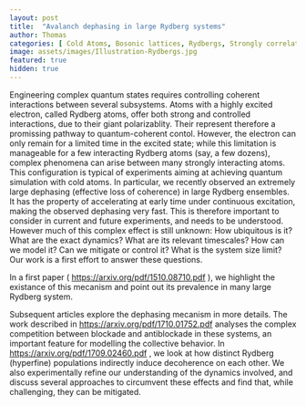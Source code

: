 ```yaml
---
layout: post
title:  "Avalanch dephasing in large Rydberg systems"
author: Thomas
categories: [ Cold Atoms, Bosonic lattices, Rydbergs, Strongly correlated systems ]
image: assets/images/Illustration-Rydbergs.jpg
featured: true
hidden: true
---
```


Engineering complex quantum states requires controlling coherent interactions between several subsystems. Atoms with a highly excited electron, called Rydberg atoms, offer both strong and controlled interactions, due to their giant polarizablity.
Their represent therefore a promissing pathway to quantum-coherent contol. However, the electron can only remain for a limited time in the excited state; while this limitation is manageable for a few interacting Rydberg atoms (say, a few dozens), complex phenomena can arise between many strongly interacting atoms.
This configuration is typical of experiments aiming at achieving quantum simulation with cold atoms.
In particular, we recently observed an extremely large dephasing (effective loss of coherence) in large Rydberg ensembles. It has the property of accelerating at early time under continuous excitation, making the observed dephasing very fast.
This is therefore important to consider in current and future experiments, and needs to be understood. However much of this complex effect is still unknown: How ubiquitous is it? 
What are the exact dynamics? What are its relevant timescales? How can we model it? Can we mitigate or control it? What is the system size limit?
Our work is a first effort to answer these questions.

In a first paper ( https://arxiv.org/pdf/1510.08710.pdf ), we highlight the existance of this mecanism and point out its prevalence in many large Rydberg system.

Subsequent articles explore the dephasing mecanism in more details. The work described in https://arxiv.org/pdf/1710.01752.pdf analyses the complex competition between blockade and antiblockade in these systems, an important feature for modelling the collective behavior.
In https://arxiv.org/pdf/1709.02460.pdf , we look at how distinct Rydberg (hyperfine) populations indirectly induce decoherence on each other. We also experimentally refine our understanding of the dynamics involved, and discuss several approaches to circumvent these effects and find that, while challenging, they can be mitigated.